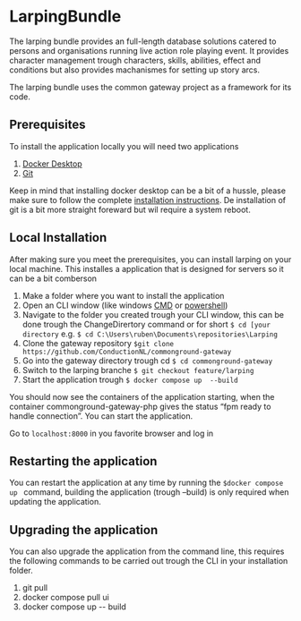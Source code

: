 # LarpingBundle
The larping bundle provides an full-length database solutions catered to persons and organisations running live action role playing event. It provides character management trough characters, skills, abilities, effect and conditions but also provides machanismes for setting up story arcs.

The larping bundle uses the common gateway project as a framework for its code.

## Prerequisites
To install the application locally you will need two applications
1. [Docker Desktop]( https://www.docker.com/products/docker-desktop/)
2. [Git]( https://git-scm.com/downloads)

Keep in mind that installing docker desktop can be a bit of a hussle, please make sure to follow the complete [installation instructions]( https://docs.docker.com/desktop/install/windows-install/). De installation of git is a bit more straight foreward but wil require a system reboot.

## Local Installation
After making sure you meet the prerequisites, you can install larping on your local machine. This installes a application that is designed for servers so it can be a bit comberson

1. Make a folder where you want to install the application
2. Open an CLI window (like windows [CMD]( https://www.makeuseof.com/tag/a-beginners-guide-to-the-windows-command-line/) or [powershell]( https://learn.microsoft.com/en-us/powershell/scripting/overview?view=powershell-7.3))
3. Navigate to the folder you created trough your CLI window, this can be done trough the ChangeDirertory command or for short ```$ cd [your directory``` e.g. ```$ cd C:\Users\ruben\Documents\repositories\Larping```
4. Clone the gateway repository ```$git clone https://github.com/ConductionNL/commonground-gateway```
6. Go into the gateway directory trough cd ```$ cd commonground-gateway```
5. Switch to the larping branche ```$ git checkout feature/larping```
6. Start the application trough ```$ docker compose up  --build```

You should now see the containers of the application starting, when the container  commonground-gateway-php gives the status “fpm ready to handle connection”. You can start the application.

Go to `localhost:8000` in you favorite browser and log in

## Restarting the application
You can restart the application at any time by running the ```$docker compose up ``` command, building the application (trough –build) is only required when updating the application.

## Upgrading  the application
You can also upgrade the application from the command line, this requires the following commands to be carried out trough the CLI in your installation folder.
1. git pull
2. docker compose pull ui
3. docker compose up -- build
